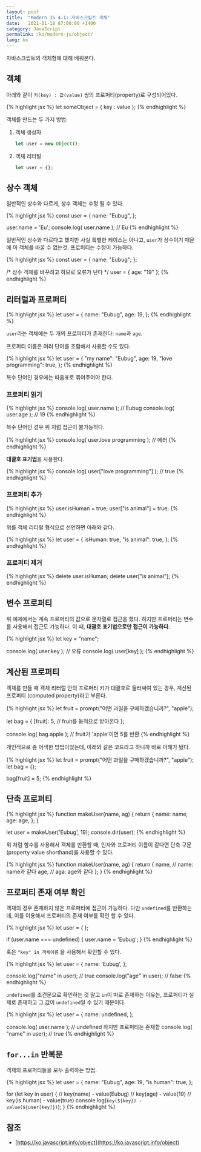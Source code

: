 ```yaml
---
layout: post
title:  "Modern JS 4.1: 자바스크립트 객체"
date:   2021-01-18 07:00:00 +1400
category: JavaScript
permalink: /ko/modern-js/object/
lang: ko
---
```


자바스크립트의 객체형에 대해 배워본다.

## 객체

아래와 같이 `키(key) : 값(value)` 쌍의 프로퍼티(property)로 구성되어있다.

{% highlight jsx %}
let someObject = {
	key : value
};
{% endhighlight %}

객체를 만드는 두 가지 방법:

1. 객체 생성자
    ```jsx
    let user = new Object();
    ```

2. 객체 리터털
    ```jsx
    let user = {};
    ```

## 상수 객체

일반적인 상수와 다르게, 상수 객체는 수정 될 수 있다.

{% highlight jsx %}
const user = {
	name: "Eubug",
};

user.name = 'Eu';
console.log( user.name ); // Eu
{% endhighlight %}

일반적인 상수와 다르다고 했지만 사실 특별한 케이스는 아니고, `user`가 상수이기 때문에 이 객체를 바꿀 수 없는것. 프로퍼티는 수정이 가능하다.

{% highlight jsx %}
const user = {
	name: "Eubug";
};

/* 상수 객체를 바꾸려고 하므로 오류가 난다 */
user = {
	age: "19"
};
{% endhighlight %}

## 리터럴과 프로퍼티

{% highlight jsx %}
let user = {
	name: "Eubug",
	age: 19,
};
{% endhighlight %}

`user`라는 객체에는 두 개의 프로퍼티가 존재한다: `name`과 `age`.

프로퍼티 이름은 여러 단어를 조합해서 사용할 수도 있다.

{% highlight jsx %}
let user = {
	"my name": "Eubug",
	age: 19,
	"love programming": true,
};
{% endhighlight %}

복수 단어인 경우에는 따옴표로 묶어주어야 한다.

### 프로퍼티 읽기

{% highlight jsx %}
console.log( user.name ); // Eubug
console.log( user.age ); // 19
{% endhighlight %}

복수 단어인 경우 위 처럼 접근이 불가능하다.

{% highlight jsx %}
console.log( user.love programming ); // 에러
{% endhighlight %}

**대괄호 표기법**을 사용한다.

{% highlight jsx %}
console.log( user["love programming"] ); // true
{% endhighlight %}

### 프로퍼티 추가

{% highlight jsx %}
user.isHuman = true; 
user["is animal"] = true;
{% endhighlight %}

위를 객체 리터럴 형식으로 선언하면 아래와 같다.

{% highlight jsx %}
let user = {
	isHuman: true,
	"is animal": true,
};
{% endhighlight %}

### 프로퍼티 제거

{% highlight jsx %}
delete user.isHuman;
delete user["is animal"];
{% endhighlight %}

## 변수 프로퍼티

위 예제에서는 계속 프로퍼티의 값으로 문자열로 접근을 했다. 하지만 프로퍼티는 변수를 사용해서 접근도 가능하다. 이 때, **대괄호 표기법으로만 접근이 가능하다.**

{% highlight jsx %}
let key = "name";

console.log( user.key ); // 오류 
console.log( user[key] );
{% endhighlight %}

## 계산된 프로퍼티

객체를 만들 때 객체 리터럴 안의 프로퍼티 키가 대괄호로 둘러싸여 있는 경우, 계산된 프로퍼티 (computed property)라고 부른다.

{% highlight jsx %}
let fruit = prompt("어떤 과일을 구매하겠습니까?", "apple");

let bag = {
	[fruit]: 5, // fruit를 동적으로 받아온다 
};

console.log( bag.apple ); // fruit가 'apple'이면 5를 반환
{% endhighlight %}

개인적으로 좀 어색한 방법이었는데, 아래와 같은 코드라고 하니까 바로 이해가 됐다.

{% highlight jsx %}
let fruit = prompt("어떤 과일을 구매하겠습니까?", "apple");
let bag = {};

bag[fruit] = 5;
{% endhighlight %}

## 단축 프로퍼티

{% highlight jsx %}
function makeUser(name, ag) {
	return {
		name: name,
		age: age,
	};
}

let user = makeUser('Eubug', 19);
console.dir(user);
{% endhighlight %}

위 처럼 함수를 사용해서 객체를 반환할 때, 인자와 프로퍼티 이름이 같다면 단축 구문(property value shorthand)을 사용할 수 있다.

{% highlight jsx %}
function makeUser(name, ag) {
	return {
		name, // name: name과 같다
		age, // aga: age와 같다
	};
}
{% endhighlight %}

## 프로퍼티 존재 여부 확인

객체의 경우 존재하지 않은 프로퍼티에 접근이 가능하다. 다만 `undefined`를 반환하는데, 이를 이용해서 프로퍼티의 존재 여부를 확인 할 수 있다.

{% highlight jsx %}
let user = { };

if (user.name === undefined) {
	user.name = 'Eubug';
}
{% endhighlight %}

혹은 `"key" in 객체이름` 을 사용해서 확인할 수 있다.

{% highlight jsx %}
let user = {
	name: 'Eubug',
};

console.log("name" in user); // true
console.log("age" in user); // false
{% endhighlight %}

`undefined`를 조건문으로 확인하는 것 말고 `in`이 따로 존재하는 이유는, 프로퍼티가 실제로 존재하고 그 값이 `undefined`일 수 있기 때문이다.

{% highlight jsx %}
let user = {
	name: undefined,
};

console.log( user.name ); // undefined 하지만 프로퍼티는 존재함
console.log( "name" in user); // true
{% endhighlight %}

## `for...in` 반복문

객체의 프로퍼티들을 모두 출력하는 방법.

{% highlight jsx %}
let user = {
	name: "Eubug",
	age: 19,
	"is human": true,
};

for (let key in user) {
	// key(name) - value(Eubug)
	// key(age) - value(19)
	// key(is human) - value(true)
	console.log(`key(${key}) - value(${user[key]})`);
}
{% endhighlight %}

## 참조
- [https://ko.javascript.info/object](https://ko.javascript.info/object)